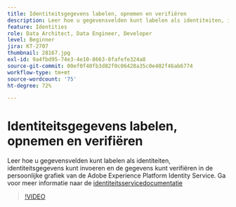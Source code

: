 ```yaml
---
title: Identiteitsgegevens labelen, opnemen en verifiëren
description: Leer hoe u gegevensvelden kunt labelen als identiteiten, identiteitsgegevens kunt invoeren en de gegevens kunt verifiëren in de persoonlijke grafiek van de Adobe Experience Platform Identity Service.
feature: Identities
role: Data Architect, Data Engineer, Developer
level: Beginner
jira: KT-2707
thumbnail: 28167.jpg
exl-id: 9a4fbd95-74e3-4e10-8663-8fafefe324a8
source-git-commit: 00ef0f40fb3d82f0c06428a35c0e402f46ab6774
workflow-type: tm+mt
source-wordcount: '75'
ht-degree: 72%

---
```


# Identiteitsgegevens labelen, opnemen en verifiëren

Leer hoe u gegevensvelden kunt labelen als identiteiten, identiteitsgegevens kunt invoeren en de gegevens kunt verifiëren in de persoonlijke grafiek van de Adobe Experience Platform Identity Service. Ga voor meer informatie naar de [identiteitsservicedocumentatie](https://experienceleague.adobe.com/docs/experience-platform/identity/home.html?lang=nl)

>[!VIDEO](https://video.tv.adobe.com/v/28167?learn=on)
